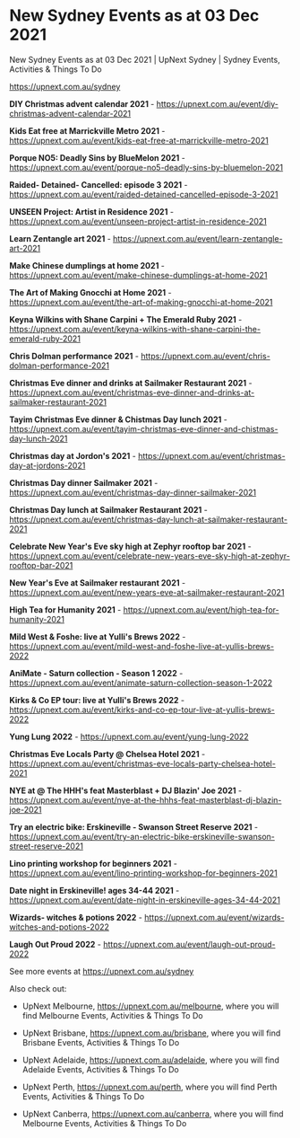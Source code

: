# New Sydney Events as at 03 Dec 2021
New Sydney Events as at 03 Dec 2021 | UpNext Sydney | Sydney Events, Activities &amp; Things To Do

https://upnext.com.au/sydney


**DIY Christmas advent calendar 2021** - https://upnext.com.au/event/diy-christmas-advent-calendar-2021

**Kids Eat free at Marrickville Metro 2021** - https://upnext.com.au/event/kids-eat-free-at-marrickville-metro-2021

**Porque NO5: Deadly Sins by BlueMelon 2021** - https://upnext.com.au/event/porque-no5-deadly-sins-by-bluemelon-2021

**Raided- Detained- Cancelled: episode 3 2021** - https://upnext.com.au/event/raided-detained-cancelled-episode-3-2021

**UNSEEN Project: Artist in Residence 2021** - https://upnext.com.au/event/unseen-project-artist-in-residence-2021

**Learn Zentangle art 2021** - https://upnext.com.au/event/learn-zentangle-art-2021

**Make Chinese dumplings at home 2021** - https://upnext.com.au/event/make-chinese-dumplings-at-home-2021

**The Art of Making Gnocchi at Home 2021** - https://upnext.com.au/event/the-art-of-making-gnocchi-at-home-2021

**Keyna Wilkins with Shane Carpini + The Emerald Ruby 2021** - https://upnext.com.au/event/keyna-wilkins-with-shane-carpini-the-emerald-ruby-2021

**Chris Dolman performance 2021** - https://upnext.com.au/event/chris-dolman-performance-2021

**Christmas Eve dinner and drinks at Sailmaker Restaurant 2021** - https://upnext.com.au/event/christmas-eve-dinner-and-drinks-at-sailmaker-restaurant-2021

**Tayim Christmas Eve dinner & Chistmas Day lunch 2021** - https://upnext.com.au/event/tayim-christmas-eve-dinner-and-chistmas-day-lunch-2021

**Christmas day at Jordon's 2021** - https://upnext.com.au/event/christmas-day-at-jordons-2021

**Christmas Day dinner Sailmaker 2021** - https://upnext.com.au/event/christmas-day-dinner-sailmaker-2021

**Christmas Day lunch at Sailmaker Restaurant 2021** - https://upnext.com.au/event/christmas-day-lunch-at-sailmaker-restaurant-2021

**Celebrate New Year's Eve sky high at Zephyr rooftop bar 2021** - https://upnext.com.au/event/celebrate-new-years-eve-sky-high-at-zephyr-rooftop-bar-2021

**New Year's Eve at Sailmaker restaurant 2021** - https://upnext.com.au/event/new-years-eve-at-sailmaker-restaurant-2021

**High Tea for Humanity 2021** - https://upnext.com.au/event/high-tea-for-humanity-2021

**Mild West & Foshe: live at Yulli's Brews 2022** - https://upnext.com.au/event/mild-west-and-foshe-live-at-yullis-brews-2022

**AniMate - Saturn collection - Season 1 2022** - https://upnext.com.au/event/animate-saturn-collection-season-1-2022

**Kirks & Co EP tour: live at Yulli's Brews 2022** - https://upnext.com.au/event/kirks-and-co-ep-tour-live-at-yullis-brews-2022

**Yung Lung 2022** - https://upnext.com.au/event/yung-lung-2022

**Christmas Eve Locals Party @ Chelsea Hotel 2021** - https://upnext.com.au/event/christmas-eve-locals-party-chelsea-hotel-2021

**NYE at @ The HHH's feat Masterblast + DJ Blazin' Joe 2021** - https://upnext.com.au/event/nye-at-the-hhhs-feat-masterblast-dj-blazin-joe-2021

**Try an electric bike: Erskineville - Swanson Street Reserve 2021** - https://upnext.com.au/event/try-an-electric-bike-erskineville-swanson-street-reserve-2021

**Lino printing workshop for beginners 2021** - https://upnext.com.au/event/lino-printing-workshop-for-beginners-2021

**Date night in Erskineville! ages 34-44 2021** - https://upnext.com.au/event/date-night-in-erskineville-ages-34-44-2021

**Wizards- witches & potions 2022** - https://upnext.com.au/event/wizards-witches-and-potions-2022

**Laugh Out Proud 2022** - https://upnext.com.au/event/laugh-out-proud-2022



See more events at https://upnext.com.au/sydney


Also check out:

* UpNext Melbourne, https://upnext.com.au/melbourne, where you will find Melbourne Events, Activities & Things To Do

* UpNext Brisbane, https://upnext.com.au/brisbane, where you will find Brisbane Events, Activities & Things To Do

* UpNext Adelaide, https://upnext.com.au/adelaide, where you will find Adelaide Events, Activities & Things To Do

* UpNext Perth, https://upnext.com.au/perth, where you will find Perth Events, Activities & Things To Do

* UpNext Canberra, https://upnext.com.au/canberra, where you will find Melbourne Events, Activities & Things To Do